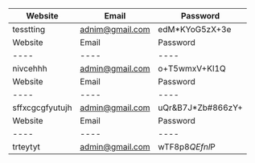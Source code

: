 
 Website | Email           | Password 
 ----|-----------------|----
tesstting | adnim@gmail.com | edM*KYoG5zX+3e
 Website | Email | Password 
 ----|----|----
nivcehhh | admin@gmail.com | o+T5wmxV+KI1Q
 Website | Email | Password 
 ----|----|----
sffxcgcgfyutujh | admin@gmail.com | uQr&B7J*Zb#866zY+
 Website | Email | Password 
 ----|----|----
trteytyt | admin@gmail.com | wTF8p$8QEfnl$P
 